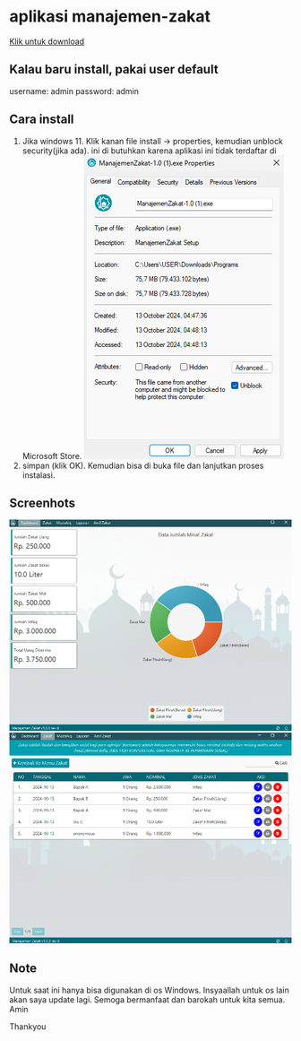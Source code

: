 # aplikasi manajemen-zakat
[Klik untuk download](https://github.com/rizalmf/manajemen-zakat/releases)

## Kalau baru install, pakai user default
username: admin
password: admin

## Cara install
1. Jika windows 11. Klik kanan file install -> properties, kemudian unblock security(jika ada). ini di butuhkan karena aplikasi ini tidak terdaftar di Microsoft Store.
![2](img/2.png)
2. simpan (klik OK). Kemudian bisa di buka file dan lanjutkan proses instalasi.


## Screenhots
![1](img/1.png)
![3](img/3.png)


## Note
Untuk saat ini hanya bisa digunakan di os Windows. Insyaallah untuk os lain akan saya update lagi.
Semoga bermanfaat dan barokah untuk kita semua. Amin

Thankyou